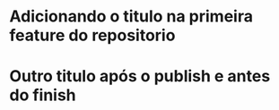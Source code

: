 # Adicionando o titulo na primeira feature do repositorio
# Outro titulo após o publish e antes do finish
